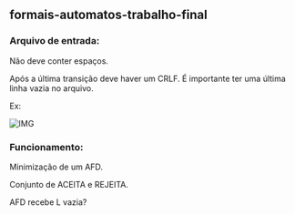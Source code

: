 ## formais-automatos-trabalho-final

### Arquivo de entrada:
Não deve conter espaços.

Após a última transição deve haver um CRLF. É importante ter uma última linha vazia no arquivo.

Ex: 

![IMG](https://media.discordapp.net/attachments/1024803269043830986/1024803541300297728/unknown.png?width=468&height=670)

### Funcionamento:
Minimização de um AFD.

Conjunto de ACEITA e REJEITA.

AFD recebe L vazia?
